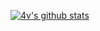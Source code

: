 [![4v's github stats](https://github-readme-stats.vercel.app/api?username=4v&show_icons=true&theme=cobalt)](https://github.com/anuraghazra/github-readme-stats)
